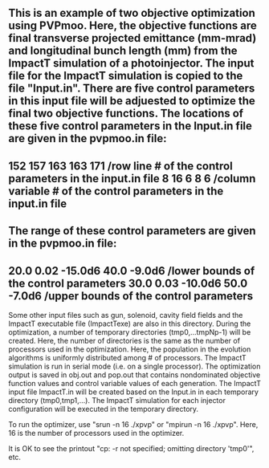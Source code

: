 This is an example of two objective optimization using PVPmoo.
Here, the objective functions are final transverse projected emittance (mm-mrad)
and longitudinal bunch length (mm) from the ImpactT simulation of a 
photoinjector. The input file for the ImpactT simulation is copied
to the file "Input.in". There are five control parameters in this input
file will be adjuested to optimize the final two objective functions.
The locations of these five control parameters in the Input.in file are given
in the pvpmoo.in file:
------
152 157 163 163 171 /row line # of the control parameters in the input.in file
8 16 6 8 6 /column variable # of the control parameters in the input.in file
------
The range of these control parameters are given in the pvpmoo.in file:
------
20.0 0.02 -15.0d6 40.0 -9.0d6 /lower bounds of the control parameters
30.0 0.03 -10.0d6 50.0 -7.0d6 /upper bounds of the control parameters
------
Some other input files such as gun, solenoid, cavity field fields and the
ImpactT executable file (ImpactTexe) are also in this directory. 
During the optimization, a number of temporary directories (tmp0,...tmpNp-1)
will be created. Here, the number of directories is the same as the
number of processors used in the optimization. Here, the population in
the evolution algorithms is uniformly distributed among # of processors.
The ImpactT simulation is run in serial mode (i.e. on a single processor).
The optimization output is saved in obj.out and pop.out that contains nondominated
objective function values and control variable values of each generation.
The ImpactT input file ImpactT.in will be created based on the Input.in in
each temporary directory (tmp0,tmp1,...). The ImpactT simulation for each
injector configuration will be executed in the temporary directory. 

To run the optimizer, use "srun -n 16 ./xpvp" or "mpirun -n 16 ./xpvp".
Here, 16 is the number of processors used in the optimizer. 

It is OK to see the printout "cp: -r not specified; omitting directory 'tmp0'", etc.

